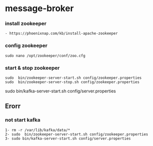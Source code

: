 # message-broker

### install zookeeper
````
- https://phoenixnap.com/kb/install-apache-zookeeper
````
### config zookeeper
````
sudo nano /opt/zookeeper/conf/zoo.cfg
````

### start & stop zookeeper
````
sudo  bin/zookeeper-server-start.sh config/zookeeper.properties
sudo  bin/zookeeper-server-stop.sh config/zookeeper.properties
````



sudo bin/kafka-server-start.sh config/server.properties      





## Erorr
### not start kafka
````
1- rm -r /var/lib/kafka/data/*
2- sudo  bin/zookeeper-server-start.sh config/zookeeper.properties
3- sudo bin/kafka-server-start.sh config/server.properties       
````
